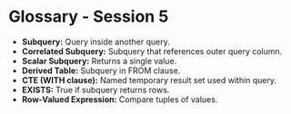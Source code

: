 # Glossary - Session 5

- **Subquery:** Query inside another query.
- **Correlated Subquery:** Subquery that references outer query column.
- **Scalar Subquery:** Returns a single value.
- **Derived Table:** Subquery in FROM clause.
- **CTE (WITH clause):** Named temporary result set used within query.
- **EXISTS:** True if subquery returns rows.
- **Row-Valued Expression:** Compare tuples of values.
